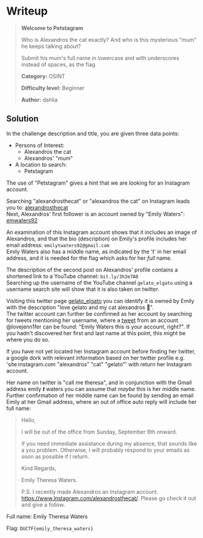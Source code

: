 # Writeup

> **Welcome to Petstagram**
>
> Who is Alexandros the cat exactly? And who is this mysterious "mum" he keeps talking about?
>
> Submit his mum's full name in lowercase and with underscores instead of spaces, as the flag.
>
>
> **Category:** OSINT
>
> **Difficulty level:** Beginner
>
> **Author:** dahlia
>

## Solution

In the challenge description and title, you are given three data points:
- Persons of Interest:
  - Alexandros the cat
  - Alexandros' "mum"
- A location to search:
  - Petstagram

The use of "Petstagram" gives a hint that we are looking for an Instagram account.

Searching "alexandrosthecat" or "alexandros the cat" on Instagram leads you to: [alexandrosthecat](https://www.instagram.com/alexandrosthecat/)\
Next, Alexandros' first follower is an account owned by "Emily Waters": [emwaters92](https://www.instagram.com/emwaters92/)

An examination of this Instagram account shows that it includes an image of Alexandros, and that the bio (description) on Emily's profile includes her email address: `emilytwaters92@gmail.com`\
Emily Waters also has a middle name, as indicated by the 't' in her email address, and it is needed for the flag which asks for her *full* name.

The description of the second post on Alexandros' profile contains a shortened link to a YouTube channel: `bit.ly/3h3e7A0`\
Searching up the username of the YouTube channel `gelato_elgato` using a username search site will show that it is also taken on twitter.

Visiting this twitter page [gelato_elgato](https://twitter.com/gelato_elgato) you can identify it is owned by Emily with the description "love gelato and my cat alexandros 🤩".\
The twitter account can further be confirmed as her account by searching for tweets mentioning her username, where a [tweet](https://twitter.com/lovejenn1fer/status/1303201839731453952?s=20) from an account @lovejenn1fer can be found: "Emily Waters this is your account, right?". If you hadn't discovered her first and last name at this point, this might be where you do so.

If you have not yet located her Instagram account before finding her twitter, a google dork with relevant information based on her twitter profile e.g. 'site:instagram.com "alexandros" "cat" "gelato"' with return her Instagram account.

Her name on twitter is "call me theresa", and in conjunction with the Gmail address emily ***t*** waters you can assume that *maybe* this is her middle name.\
Further confirmation of her middle name can be found by sending an email Emily at her Gmail address, where an out of office auto reply will include her full name:

> Hello,
>
> I will be out of the office from Sunday, September 6th onward.
>
> If you need immediate assistance during my absence, that sounds like a you problem. Otherwise, I will probably respond to your emails as soon as possible if I return.
>
> Kind Regards,
>
> Emily Theresa Waters.
>
> P.S. I recently made Alexandros an Instagram account. https://www.Instagram.com/alexandrosthecat/. Please go check it out and give a follow.

Full name: Emily Theresa Waters

Flag: `DUCTF{emily_theresa_waters}`
